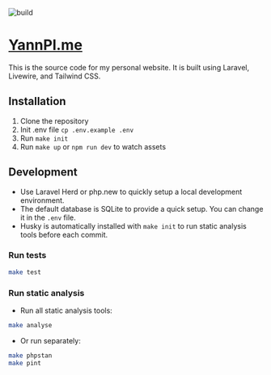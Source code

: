 ![build](https://github.com/YannPl/yannpl-me/actions/workflows/build.yml/badge.svg)

# [YannPl.me](https://yannpl.me)

This is the source code for my personal website. It is built using Laravel, Livewire, and Tailwind CSS.

## Installation

1. Clone the repository
2. Init .env file `cp .env.example .env`
2. Run `make init`
3. Run `make up` or `npm run dev` to watch assets

## Development

- Use Laravel Herd or php.new to quickly setup a local development environment.
- The default database is SQLite to provide a quick setup. You can change it in the `.env` file.
- Husky is automatically installed with `make init` to run static analysis tools before each commit.

### Run tests

```bash
make test
```

### Run static analysis

- Run all static analysis tools:
```bash
make analyse
```

- Or run separately:
```bash
make phpstan
make pint
```
